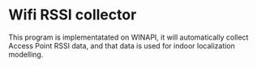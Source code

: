 # Wifi RSSI collector

This program is implementatated on WINAPI, it will automatically collect Access Point RSSI data, and that data is 
used for indoor localization modelling.
